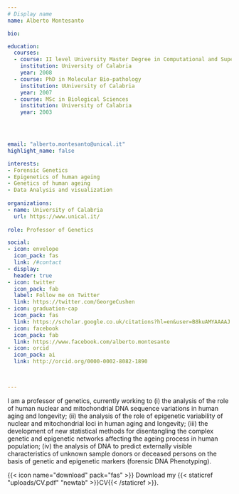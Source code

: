 ```yaml
---
# Display name
name: Alberto Montesanto

bio:

education:
  courses:
  - course: II level University Master Degree in Computational and Supercomputing Sciences 
    institution: University of Calabria
    year: 2008
  - course: PhD in Molecular Bio-pathology 
    institution: UUniversity of Calabria
    year: 2007
  - course: MSc in Biological Sciences 
    institution: University of Calabria
    year: 2003



    
email: "alberto.montesanto@unical.it"
highlight_name: false

interests:
- Forensic Genetics
- Epigenetics of human ageing
- Genetics of human ageing
- Data Analysis and visualization
    
organizations:
- name: University of Calabria
  url: https://www.unical.it/
  
role: Professor of Genetics

social:
- icon: envelope
  icon_pack: fas
  link: /#contact
- display:
  header: true
- icon: twitter
  icon_pack: fab
  label: Follow me on Twitter
  link: https://twitter.com/GeorgeCushen
- icon: graduation-cap
  icon_pack: fas
  link: https://scholar.google.co.uk/citations?hl=en&user=B8kuAMYAAAAJ
- icon: facebook
  icon_pack: fab
  link: https://www.facebook.com/alberto.montesanto
- icon: orcid
  icon_pack: ai
  link: http://orcid.org/0000-0002-8082-1890


 
---
```


I am a professor of genetics, currently working to (i) the analysis of the role of human nuclear and mitochondrial DNA sequence variations in human aging and longevity; (ii) the analysis of the role of epigenetic variability of nuclear and mitochondrial loci in human aging and longevity; (iii) the development of new statistical methods for disentangling the complex genetic and epigenetic networks affecting the ageing process in human population; (iv) the analysis of DNA to predict externally visible characteristics of unknown sample donors or deceased persons on the basis of genetic and epigenetic markers (forensic DNA Phenotyping).

{{< icon name="download" pack="fas" >}} Download my {{< staticref "uploads/CV.pdf" "newtab" >}}CV{{< /staticref >}}.
